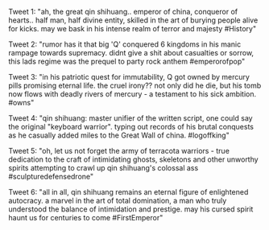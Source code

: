 Tweet 1: "ah, the great qin shihuang.. emperor of china, conqueror of hearts.. half man, half divine entity, skilled in the art of burying people alive for kicks. may we bask in his intense realm of terror and majesty #History"

Tweet 2: "rumor has it that big 'Q' conquered 6 kingdoms in his manic rampage towards supremacy. didnt give a shit about casualties or sorrow, this lads regime was the prequel to party rock anthem #emperorofpop"

Tweet 3: "in his patriotic quest for immutability, Q got owned by mercury pills promising eternal life. the cruel irony?? not only did he die, but his tomb now flows with deadly rivers of mercury - a testament to his sick ambition. #owns"

Tweet 4: "qin shihuang: master unifier of the written script, one could say the original "keyboard warrior". typing out records of his brutal conquests as he casually added miles to the Great Wall of china. #logoffking"

Tweet 5: "oh, let us not forget the army of terracota warriors - true dedication to the craft of intimidating ghosts, skeletons and other unworthy spirits attempting to crawl up qin shihuang's colossal ass #sculpturedefensedrone"

Tweet 6: "all in all, qin shihuang remains an eternal figure of enlightened autocracy. a marvel in the art of total domination, a man who truly understood the balance of intimidation and prestige. may his cursed spirit haunt us for centuries to come #FirstEmperor"